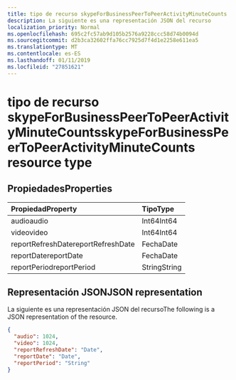 ```yaml
---
title: tipo de recurso skypeForBusinessPeerToPeerActivityMinuteCounts
description: La siguiente es una representación JSON del recurso
localization_priority: Normal
ms.openlocfilehash: 695c2fc57ab9d105b2576a9228ccc58d74b0094d
ms.sourcegitcommit: d2b3ca32602ffa76cc7925d7f4d1e2258e611ea5
ms.translationtype: MT
ms.contentlocale: es-ES
ms.lasthandoff: 01/11/2019
ms.locfileid: "27851621"
---
```

# <a name="skypeforbusinesspeertopeeractivityminutecounts-resource-type"></a><span data-ttu-id="43065-103">tipo de recurso skypeForBusinessPeerToPeerActivityMinuteCounts</span><span class="sxs-lookup"><span data-stu-id="43065-103">skypeForBusinessPeerToPeerActivityMinuteCounts resource type</span></span>

## <a name="properties"></a><span data-ttu-id="43065-104">Propiedades</span><span class="sxs-lookup"><span data-stu-id="43065-104">Properties</span></span>

| <span data-ttu-id="43065-105">Propiedad</span><span class="sxs-lookup"><span data-stu-id="43065-105">Property</span></span>          | <span data-ttu-id="43065-106">Tipo</span><span class="sxs-lookup"><span data-stu-id="43065-106">Type</span></span>   |
| :---------------- | :----- |
| <span data-ttu-id="43065-107">audio</span><span class="sxs-lookup"><span data-stu-id="43065-107">audio</span></span>             | <span data-ttu-id="43065-108">Int64</span><span class="sxs-lookup"><span data-stu-id="43065-108">Int64</span></span>  |
| <span data-ttu-id="43065-109">video</span><span class="sxs-lookup"><span data-stu-id="43065-109">video</span></span>             | <span data-ttu-id="43065-110">Int64</span><span class="sxs-lookup"><span data-stu-id="43065-110">Int64</span></span>  |
| <span data-ttu-id="43065-111">reportRefreshDate</span><span class="sxs-lookup"><span data-stu-id="43065-111">reportRefreshDate</span></span> | <span data-ttu-id="43065-112">Fecha</span><span class="sxs-lookup"><span data-stu-id="43065-112">Date</span></span>   |
| <span data-ttu-id="43065-113">reportDate</span><span class="sxs-lookup"><span data-stu-id="43065-113">reportDate</span></span>        | <span data-ttu-id="43065-114">Fecha</span><span class="sxs-lookup"><span data-stu-id="43065-114">Date</span></span>   |
| <span data-ttu-id="43065-115">reportPeriod</span><span class="sxs-lookup"><span data-stu-id="43065-115">reportPeriod</span></span>      | <span data-ttu-id="43065-116">String</span><span class="sxs-lookup"><span data-stu-id="43065-116">String</span></span> |

## <a name="json-representation"></a><span data-ttu-id="43065-117">Representación JSON</span><span class="sxs-lookup"><span data-stu-id="43065-117">JSON representation</span></span>

<span data-ttu-id="43065-118">La siguiente es una representación JSON del recurso</span><span class="sxs-lookup"><span data-stu-id="43065-118">The following is a JSON representation of the resource.</span></span>

<!-- {
  "blockType": "resource",
  "@odata.type": "microsoft.graph.skypeForBusinessPeerToPeerActivityMinuteCounts"
} -->

```json
{
  "audio": 1024, 
  "video": 1024, 
  "reportRefreshDate": "Date", 
  "reportDate": "Date", 
  "reportPeriod": "String"
}
```

